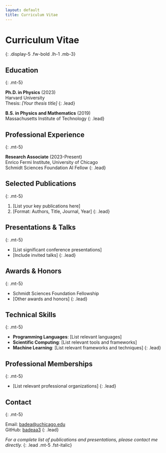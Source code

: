 ```yaml
---
layout: default
title: Curriculum Vitae
---
```


# Curriculum Vitae
{: .display-5 .fw-bold .lh-1 .mb-3}

## Education
{: .mt-5}

**Ph.D. in Physics** (2023)  
Harvard University  
Thesis: *[Your thesis title]*
{: .lead}

**B.S. in Physics and Mathematics** (2019)  
Massachusetts Institute of Technology
{: .lead}

## Professional Experience
{: .mt-5}

**Research Associate** (2023-Present)  
Enrico Fermi Institute, University of Chicago  
Schmidt Sciences Foundation AI Fellow
{: .lead}

## Selected Publications
{: .mt-5}

1. [List your key publications here]
2. [Format: Authors, Title, Journal, Year]
{: .lead}

## Presentations & Talks
{: .mt-5}

- [List significant conference presentations]
- [Include invited talks]
{: .lead}

## Awards & Honors
{: .mt-5}

- Schmidt Sciences Foundation Fellowship
- [Other awards and honors]
{: .lead}

## Technical Skills
{: .mt-5}

- **Programming Languages**: [List relevant languages]
- **Scientific Computing**: [List relevant tools and frameworks]
- **Machine Learning**: [List relevant frameworks and techniques]
{: .lead}

## Professional Memberships
{: .mt-5}

- [List relevant professional organizations]
{: .lead}

## Contact
{: .mt-5}

Email: [badea@uchicago.edu](mailto:badea@uchicago.edu)  
GitHub: [badeaa3](https://github.com/badeaa3)
{: .lead}

*For a complete list of publications and presentations, please contact me directly.*
{: .lead .mt-5 .fst-italic} 
